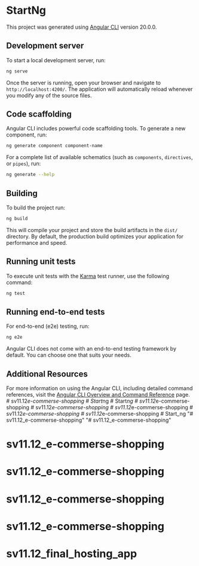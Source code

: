 # StartNg

This project was generated using [Angular CLI](https://github.com/angular/angular-cli) version 20.0.0.

## Development server

To start a local development server, run:

```bash
ng serve
```

Once the server is running, open your browser and navigate to `http://localhost:4200/`. The application will automatically reload whenever you modify any of the source files.

## Code scaffolding

Angular CLI includes powerful code scaffolding tools. To generate a new component, run:

```bash
ng generate component component-name
```

For a complete list of available schematics (such as `components`, `directives`, or `pipes`), run:

```bash
ng generate --help
```

## Building

To build the project run:

```bash
ng build
```

This will compile your project and store the build artifacts in the `dist/` directory. By default, the production build optimizes your application for performance and speed.

## Running unit tests

To execute unit tests with the [Karma](https://karma-runner.github.io) test runner, use the following command:

```bash
ng test
```

## Running end-to-end tests

For end-to-end (e2e) testing, run:

```bash
ng e2e
```

Angular CLI does not come with an end-to-end testing framework by default. You can choose one that suits your needs.

## Additional Resources

For more information on using the Angular CLI, including detailed command references, visit the [Angular CLI Overview and Command Reference](https://angular.dev/tools/cli) page.
#   s v 1 1 . 1 2 _ e - c o m m e r s e - s h o p p i n g  
 #   S t a r t _ n g  
 #   S t a r t _ n g  
 #   s v 1 1 . 1 2 _ e - c o m m e r s e - s h o p p i n g  
 #   s v 1 1 . 1 2 _ e - c o m m e r s e - s h o p p i n g  
 #   s v 1 1 . 1 2 _ e - c o m m e r s e - s h o p p i n g  
 #   s v 1 1 . 1 2 _ e - c o m m e r s e - s h o p p i n g  
 #   s v 1 1 . 1 2 _ e - c o m m e r s e - s h o p p i n g  
 # Start_ng
"# sv11.12_e-commerse-shopping" 
"# sv11.12_e-commerse-shopping" 
# sv11.12_e-commerse-shopping
# sv11.12_e-commerse-shopping
# sv11.12_e-commerse-shopping
# sv11.12_e-commerse-shopping
# sv11.12_final_hosting_app
